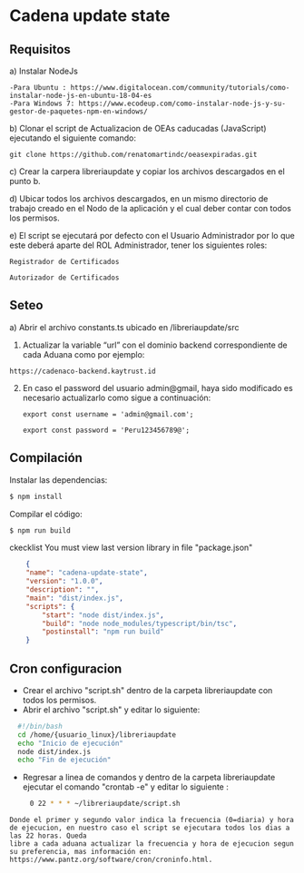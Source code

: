 # Cadena update state

## Requisitos

a)	Instalar NodeJs 

        
	-Para Ubuntu : https://www.digitalocean.com/community/tutorials/como-instalar-node-js-en-ubuntu-18-04-es
	-Para Windows 7: https://www.ecodeup.com/como-instalar-node-js-y-su-gestor-de-paquetes-npm-en-windows/
        

b)      Clonar el script de Actualizacion de OEAs caducadas (JavaScript) ejecutando el siguiente comando:
 	
	
	git clone https://github.com/renatomartindc/oeasexpiradas.git
        
	
c)      Crear la carpera libreriaupdate y copiar los archivos descargados en el punto b.

d)	Ubicar todos los archivos descargados, en un mismo directorio de trabajo creado en el Nodo de la aplicación y el cual deber contar con todos los permisos.

e)	El script se ejecutará por defecto con el Usuario Administrador por lo que este deberá aparte del ROL Administrador, tener los siguientes roles:

        
	Registrador de Certificados
	
	Autorizador de Certificados
        

## Seteo


a) Abrir el archivo constants.ts ubicado en /libreriaupdate/src 

  1) Actualizar la variable “url” con el dominio backend correspondiente de cada Aduana como por ejemplo:
  
	https://cadenaco-backend.kaytrust.id
	
  2) En caso el password del usuario admin@gmail, haya sido modificado es necesario actualizarlo como sigue a continuación:  

         
         export const username = 'admin@gmail.com';
	 
         export const password = 'Peru123456789@';
	 
	
## Compilación

Instalar las dependencias:
```bash
$ npm install
```

Compilar el código:
```bash
$ npm run build
```

ckecklist
You must view last version library in file "package.json"
```json
    {
    "name": "cadena-update-state",
    "version": "1.0.0",
    "description": "",
    "main": "dist/index.js",
    "scripts": {
        "start": "node dist/index.js",
        "build": "node node_modules/typescript/bin/tsc",
        "postinstall": "npm run build"
    }
```

## Cron configuracion

  - Crear el archivo "script.sh" dentro de la carpeta libreriaupdate con todos los permisos.
  - Abrir el archivo "script.sh" y editar lo siguiente:
  
  ```bash
    #!/bin/bash
	cd /home/{usuario_linux}/libreriaupdate
	echo "Inicio de ejecución"
	node dist/index.js
	echo "Fin de ejecución"
  ```

   - Regresar a linea de comandos y dentro de la carpeta libreriaupdate ejecutar el comando "crontab -e" y editar lo siguiente :

```bash
     0 22 * * * ~/libreriaupdate/script.sh
```

    Donde el primer y segundo valor indica la frecuencia (0=diaria) y hora de ejecucion, en nuestro caso el script se ejecutara todos los dias a las 22 horas. Queda
    libre a cada aduana actualizar la frecuencia y hora de ejecucion segun su preferencia, mas información en: https://www.pantz.org/software/cron/croninfo.html.





